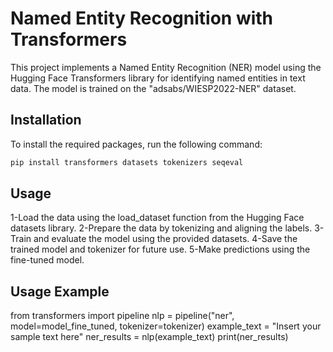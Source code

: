 # Named Entity Recognition with Transformers

This project implements a Named Entity Recognition (NER) model using the Hugging Face Transformers library for identifying named entities in text data. The model is trained on the "adsabs/WIESP2022-NER" dataset.

## Installation

To install the required packages, run the following command:

```bash
pip install transformers datasets tokenizers seqeval
```
## Usage
1-Load the data using the load_dataset function from the Hugging Face datasets library.
2-Prepare the data by tokenizing and aligning the labels.
3-Train and evaluate the model using the provided datasets.
4-Save the trained model and tokenizer for future use.
5-Make predictions using the fine-tuned model.

## Usage Example

from transformers import pipeline
nlp = pipeline("ner", model=model_fine_tuned, tokenizer=tokenizer)
example_text = "Insert your sample text here"
ner_results = nlp(example_text)
print(ner_results)
